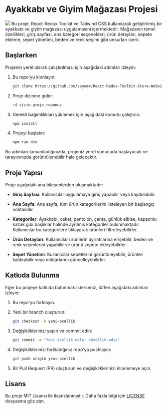 
# Ayakkabı ve Giyim Mağazası Projesi
<img src="/src/gif/gif.gif"/>
Bu proje, React-Redux Toolkit ve Tailwind CSS kullanılarak geliştirilmiş bir ayakkabı ve giyim mağazası uygulamasını içermektedir. Mağazanın temel özellikleri, giriş sayfası, ana kategori seçenekleri, ürün detayları, sepete ekleme, sepet yönetimi, beden ve renk seçimi gibi unsurları içerir.

## Başlarken

Projenin yerel olarak çalıştırılması için aşağıdaki adımları izleyin:

1. Bu repo'yu klonlayın:

   ```bash
   git clone https://github.com/seyemr/React-Redux-Toolkit-Store-Website.git
   ```

2. Proje dizinine gidin:

   ```bash
   cd sizin-proje-reponuz
   ```

3. Gerekli bağımlılıkları yüklemek için aşağıdaki komutu çalıştırın:

   ```bash
   npm install
   ```

4. Projeyi başlatın:

   ```bash
   npm run dev
   ```

Bu adımları tamamladığınızda, projeniz yerel sunucuda başlayacak ve tarayıcınızda görüntülenebilir hale gelecektir.

## Proje Yapısı

Proje aşağıdaki ana bileşenlerden oluşmaktadır:

- **Giriş Sayfası**: Kullanıcılar uygulamaya giriş yapabilir veya kaydolabilir.

- **Ana Sayfa**: Ana sayfa, tüm ürün kategorilerini listeleyen bir başlangıç noktasıdır.

- **Kategoriler**: Ayakkabı, ceket, pantolon, çanta, günlük elbise, kapşonlu kazak gibi başlıklar halinde ayrılmış kategoriler bulunmaktadır. Kullanıcılar bu kategorilere tıklayarak ürünleri filtreleyebilirler.

- **Ürün Detayları**: Kullanıcılar ürünlerin ayrıntılarına erişebilir, beden ve renk seçimlerini yapabilir ve ürünü sepete ekleyebilirler.

- **Sepet Yönetimi**: Kullanıcılar sepetlerini görüntüleyebilir, ürünleri kaldırabilir veya miktarlarını güncelleyebilirler.

## Katkıda Bulunma

Eğer bu projeye katkıda bulunmak isterseniz, lütfen aşağıdaki adımları izleyin:

1. Bu repo'yu forklayın.

2. Yeni bir branch oluşturun:

   ```bash
   git checkout -b yeni-ozellik
   ```

3. Değişikliklerinizi yapın ve commit edin:

   ```bash
   git commit -m "Yeni özellik ekle: <özellik-adı>"
   ```

4. Değişikliklerinizi forkladığınız repo'ya pushlayın:

   ```bash
   git push origin yeni-ozellik
   ```

5. Bir Pull Request (PR) oluşturun ve değişikliklerinizi incelemeye açın.

## Lisans

Bu proje MIT Lisansı ile lisanslanmıştır. Daha fazla bilgi için [LICENSE](LICENSE) dosyasına göz atın.
